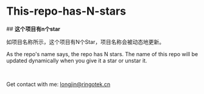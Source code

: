 # This-repo-has-N-stars

## **这个项目有n个star**

如项目名称所示，这个项目有N个Star，项目名称会被动态地更新。

As the repo's name says, the repo has N stars. The name of this repo will be updated dynamically when you give it a star or unstar it.

&nbsp;

Get contact with me: longjin@ringotek.cn
